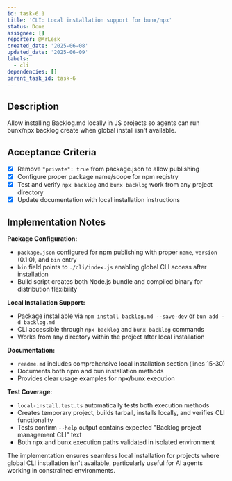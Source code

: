```yaml
---
id: task-6.1
title: 'CLI: Local installation support for bunx/npx'
status: Done
assignee: []
reporter: @MrLesk
created_date: '2025-06-08'
updated_date: '2025-06-09'
labels:
  - cli
dependencies: []
parent_task_id: task-6
---
```

## Description

Allow installing Backlog.md locally in JS projects so agents can run bunx/npx backlog create when global install isn't available.

## Acceptance Criteria

- [x] Remove `"private": true` from package.json to allow publishing
- [x] Configure proper package name/scope for npm registry
- [x] Test and verify `npx backlog` and `bunx backlog` work from any project directory
- [x] Update documentation with local installation instructions

## Implementation Notes

**Package Configuration:**
- `package.json` configured for npm publishing with proper `name`, `version` (0.1.0), and `bin` entry
- `bin` field points to `./cli/index.js` enabling global CLI access after installation
- Build script creates both Node.js bundle and compiled binary for distribution flexibility

**Local Installation Support:**
- Package installable via `npm install backlog.md --save-dev` or `bun add -d backlog.md`
- CLI accessible through `npx backlog` and `bunx backlog` commands
- Works from any directory within the project after local installation

**Documentation:**
- `readme.md` includes comprehensive local installation section (lines 15-30)
- Documents both npm and bun installation methods
- Provides clear usage examples for npx/bunx execution

**Test Coverage:**
- `local-install.test.ts` automatically tests both execution methods
- Creates temporary project, builds tarball, installs locally, and verifies CLI functionality
- Tests confirm `--help` output contains expected "Backlog project management CLI" text
- Both npx and bunx execution paths validated in isolated environment

The implementation ensures seamless local installation for projects where global CLI installation isn't available, particularly useful for AI agents working in constrained environments.
